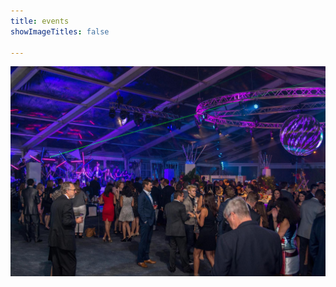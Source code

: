 ```yaml
---
title: events
showImageTitles: false 

---
```


![event photos](../uploads/events/DSC_8335copy.jpg)
<!-- ![event photos](../uploads/events/DSC_1189-2copy.jpg)
![event photos](../uploads/events/DSC_6852-2copy.jpg)
![event photos](../uploads/events/Noah%20Torah.jpg)
![event photos](../uploads/events/Noah%20chair.jpg)
![event photos](../uploads/events/Quincinera72316-079copy.jpg)
![event photos](../uploads/events/DSC_8377copy.jpg)
![event photos](../uploads/events/DSC_0785%20copy.jpg)
![event photos](../uploads/events/DSC_8923copy.jpg)
![event photos](../uploads/events/Womens%20March117-1copy.jpg) -->